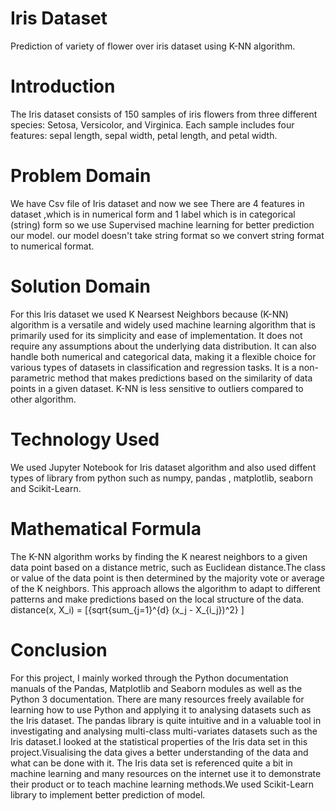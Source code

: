 # Iris Dataset
Prediction of variety of flower over iris dataset using K-NN algorithm. 
# Introduction
The Iris dataset consists of 150 samples of iris flowers from three different species: Setosa, Versicolor, and Virginica.  Each sample includes four features: sepal length, sepal width, petal length, and petal width.
# Problem Domain
We have Csv file of Iris dataset and now we see There are 4 features in dataset ,which is in numerical form and 1 label which is in categorical (string) form so we use Supervised machine learning for better prediction our model. our model doesn't take string format so we convert string format to numerical format.
# Solution Domain
For this Iris dataset we used K Nearsest Neighbors because (K-NN) algorithm is a versatile and widely used machine learning algorithm that is primarily used for  its simplicity and ease of implementation. It does not require any assumptions about the underlying data distribution. It can also handle both numerical and categorical data, making it a flexible choice for various types of datasets in classification and regression tasks. It is a non-parametric method that makes predictions based on the similarity of data points in a given dataset. K-NN is less sensitive to outliers compared to other algorithm.
# Technology Used
 We used Jupyter Notebook for Iris dataset algorithm and also used diffent types of library from python such as numpy, pandas , matplotlib, seaborn and Scikit-Learn.
 # Mathematical Formula
The K-NN algorithm works by finding the K nearest neighbors to a given data point based on a distance metric, such as Euclidean distance.The class or value of the data point is then determined by the majority vote or average of the K neighbors. This approach allows the algorithm to adapt to different patterns and make predictions based on the local structure of the data.
distance(x, X_i) = [{sqrt{sum_{j=1}^{d} (x_j - X_{i_j})^2} ]   
# Conclusion
For this project, I mainly worked through the Python documentation manuals of the Pandas, Matplotlib and Seaborn modules as well as the Python 3 documentation. There are many resources freely available for learning how to use Python and applying it to analysing datasets such as the Iris dataset. The pandas library is quite intuitive and in a valuable tool in investigating and analysing multi-class multi-variates datasets 
such as the Iris dataset.I looked at the statistical properties of the Iris data set in this project.Visualising the data gives a better understanding of the data and what can be done with it. The Iris data set is referenced quite a bit in machine learning and many resources on the internet use it to demonstrate their product or to teach machine learning methods.We used Scikit-Learn library to implement better prediction of model.
